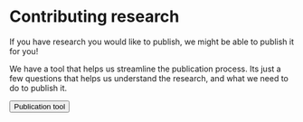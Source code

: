 # Contributing research #

If you have research you would like to publish, we might be able to publish it for you! 

We have a tool that helps us streamline the publication process. Its just a few questions that helps us understand the research, and what we need to do to publish it. 

<a href="https://forms.gle/B6HtF3GudAsbEaEHA"><button class="au-btn">Publication tool</button></a>


